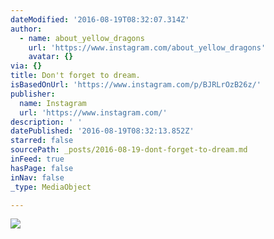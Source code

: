 ```yaml
---
dateModified: '2016-08-19T08:32:07.314Z'
author:
  - name: about_yellow_dragons
    url: 'https://www.instagram.com/about_yellow_dragons'
    avatar: {}
via: {}
title: Don't forget to dream.
isBasedOnUrl: 'https://www.instagram.com/p/BJRLrOzB26z/'
publisher:
  name: Instagram
  url: 'https://www.instagram.com/'
description: ' '
datePublished: '2016-08-19T08:32:13.852Z'
starred: false
sourcePath: _posts/2016-08-19-dont-forget-to-dream.md
inFeed: true
hasPage: false
inNav: false
_type: MediaObject

---
```

![ ](https://imgflo.herokuapp.com/graph/vahj1ThiexotieMo/5d2a6f0cb47318ff6b27c7952eae4c61/croprotate.jpg?cropheight=430&cropwidth=640&degrees=0&input=https%3A%2F%2Fscontent.cdninstagram.com%2Ft51.2885-15%2Fs640x640%2Fsh0.08%2Fe35%2F14052400_236463806754543_861147207_n.jpg%3Fig_cache_key%3DMTMxOTg4NzUxNTEzMzg5ODQxOQ%253D%253D.2&x=0&y=106)